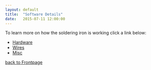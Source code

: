 ```yaml
---
layout: default
title:  "Software Details"
date:   2015-07-11 12:00:00
---
```





To learn more on how the soldering iron is working click a link below:
- [Hardware](Hardware)
- [Wires](Wires)
- [Misc](Misc)

[back to Frontpage](Frontpage)
